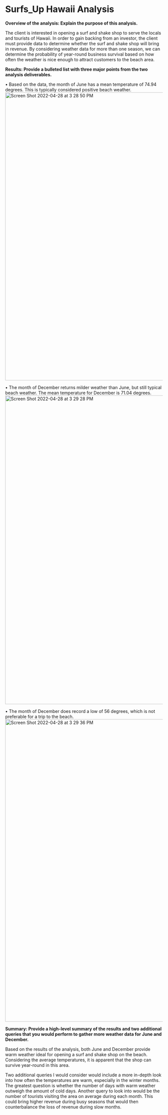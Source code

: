 # Surfs_Up Hawaii Analysis

<b>Overview of the analysis: Explain the purpose of this analysis.</b>

The client is interested in opening a surf and shake shop to serve the locals and tourists of Hawaii.  In order to gain backing from an investor, the client must provide data to determine whether the surf and shake shop will bring in revenue.  By considering weather data for more than one season, we can determine the probability of year-round business survival based on how often the weather is nice enough to attract customers to the beach area. 

<b>Results: Provide a bulleted list with three major points from the two analysis deliverables.</b>

•	Based on the data, the month of June has a mean temperature of 74.94 degrees.  This is typically considered positive beach weather. 
<img width="918" alt="Screen Shot 2022-04-28 at 3 28 50 PM" src="https://user-images.githubusercontent.com/100445222/165832720-353a5dea-b9b4-42db-9faf-c58869bfbf4f.png">

•	The month of December returns milder weather than June, but still typical beach weather.  The mean temperature for December is 71.04 degrees. 
<img width="984" alt="Screen Shot 2022-04-28 at 3 29 28 PM" src="https://user-images.githubusercontent.com/100445222/165832764-22138df3-4aa5-4119-8977-b29a95c65be7.png">

•	The month of December does record a low of 56 degrees, which is not preferable for a trip to the beach.  
<img width="964" alt="Screen Shot 2022-04-28 at 3 29 36 PM" src="https://user-images.githubusercontent.com/100445222/165832784-874cf2d3-c53c-4180-b2f1-a568e291ad1e.png">


<b>Summary: Provide a high-level summary of the results and two additional queries that you would perform to gather more weather data for June and December.</b>
  
Based on the results of the analysis, both June and December provide warm weather ideal for opening a surf and shake shop on the beach. Considering the average temperatures, it is apparent that the shop can survive year-round in this area.

Two additional queries I would consider would include a more in-depth look into how often the temperatures are warm, especially in the winter months.  The greatest question is whether the number of days with warm weather outweigh the amount of cold days.  Another query to look into would be the number of tourists visiting the area on average during each month.  This could bring higher revenue during busy seasons that would then counterbalance the loss of revenue during slow months.
